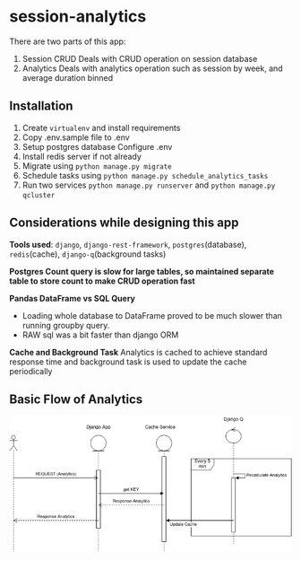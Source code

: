 # session-analytics

There are two parts of this app:

1. Session CRUD
   Deals with CRUD operation on session database
2. Analytics
   Deals with analytics operation such as session by week,
   and average duration binned

## Installation

 1. Create `virtualenv` and install requirements
 2. Copy .env.sample file to .env
 3. Setup postgres database Configure .env
 4. Install redis server if not already
 5. Migrate using `python manage.py migrate`
 6. Schedule tasks using `python manage.py schedule_analytics_tasks`
 7. Run two services `python manage.py runserver` and `python manage.py qcluster`

## Considerations while designing this app

 **Tools used**:  `django`, `django-rest-framework`, `postgres`(database), `redis`(cache), `django-q`(background tasks)

 **Postgres Count query is slow for large tables, so maintained separate table to store count to make CRUD operation fast**

 **Pandas DataFrame vs SQL Query**
 - Loading whole database to DataFrame proved to be much slower than running groupby query.
 - RAW sql was a bit faster than django ORM

 **Cache and Background Task**
 Analytics is cached to achieve standard response time and background task is used to update the cache periodically
 
 ## Basic Flow of Analytics
 
 ![Basic Flow](session_analytic.drawio.png)
